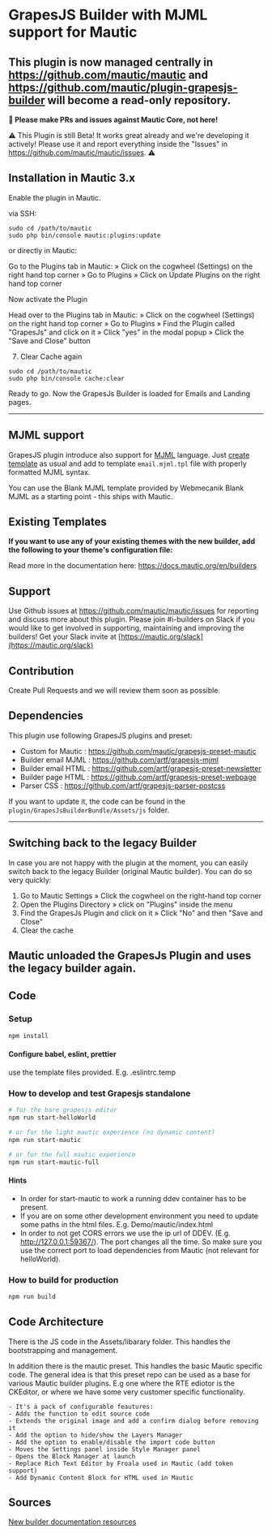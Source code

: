 # GrapesJS Builder with MJML support for Mautic

## This plugin is now managed centrally in https://github.com/mautic/mautic and https://github.com/mautic/plugin-grapesjs-builder will become a read-only repository.

**📣 Please make PRs and issues against Mautic Core, not here!**

⚠️ This Plugin is still Beta! It works great already and we're developing it actively! Please use it and report everything inside the "Issues" in https://github.com/mautic/mautic/issues. ⚠️

## Installation in Mautic 3.x

Enable the plugin in Mautic.

via SSH:
```
sudo cd /path/to/mautic
sudo php bin/console mautic:plugins:update
```
or directly in Mautic:

Go to the Plugins tab in Mautic:
» Click on the cogwheel (Settings) on the right hand top corner » Go to Plugins » Click on Update Plugins on the right hand top corner

Now activate the Plugin

Head over to the Plugins tab in Mautic:
» Click on the cogwheel (Settings) on the right hand top corner » Go to Plugins » Find the Plugin called "GrapesJs" and click on it » Click "yes" in the modal popup » Click the "Save and Close" button

7. Clear Cache again
```
sudo cd /path/to/mautic
sudo php bin/console cache:clear
```

Ready to go. Now the GrapesJs Builder is loaded for Emails and Landing pages. 

-------------------------------------------------------------------

## MJML support

GrapesJS plugin introduce also support for [MJML](https://mjml.io/) language. Just [create template](https://developer.mautic.org/#themes) as usual and add to template `email.mjml.tpl` file with properly formatted MJML syntax.  

You can use the Blank MJML template provided by Webmecanik Blank MJML as a starting point - this ships with Mautic.

## Existing Templates

**If you want to use any of your existing themes with the new builder, add the following to your theme's configuration file:**

Read more in the documentation here: https://docs.mautic.org/en/builders

## Support

Use Github issues at https://github.com/mautic/mautic/issues for reporting and discuss more about this plugin. Please join #i-builders on Slack if you would like to get involved in supporting, maintaining and improving the builders! Get your Slack invite at [https://mautic.org/slack](https://mautic.org/slack)

## Contribution

Create Pull Requests and we will review them soon as possible.

## Dependencies

This plugin use following GrapesJS plugins and preset:

- Custom for Mautic : https://github.com/mautic/grapesjs-preset-mautic
- Builder email MJML : https://github.com/artf/grapesjs-mjml
- Builder email HTML : https://github.com/artf/grapesjs-preset-newsletter
- Builder page HTML : https://github.com/artf/grapesjs-preset-webpage
- Parser CSS : https://github.com/artf/grapesjs-parser-postcss

If you want to update it, the code can be found in the `plugin/GrapesJsBuilderBundle/Assets/js` folder.

-------------------------------------------------------------------

## Switching back to the legacy Builder

In case you are not happy with the plugin at the moment, you can easily switch back to the legacy Builder (original Mautic builder). You can do so very quickly:
1. Go to Mautic Settings » Click the cogwheel on the right-hand top corner 
2. Open the Plugins Directory » click on "Plugins" inside the menu
3. Find the GrapesJs Plugin and click on it » Click "No" and then "Save and Close"
4. Clear the cache

Mautic unloaded the GrapesJs Plugin and uses the legacy builder again.
-------------------------------------------------------------------

## Code
### Setup 
```bash
npm install
```

#### Configure babel, eslint, prettier
use the template files provided. E.g. .eslintrc.temp

### How to develop and test Grapesjs standalone
```bash
# for the bare grapesjs editor
npm run start-helloWorld

# or for the light mautic experience (no dynamic content)
npm run start-mautic

# or for the full mautic experience
npm run start-mautic-full
```

#### Hints
- In order for start-mautic to work a running ddev container has to be present. 
- If you are on some other development environment you need to update some paths in the html files. E.g. Demo/mautic/index.html
- In order to not get CORS errors we use the ip url of DDEV. (E.g. http://127.0.0.1:59367/). The port changes all the time. So make sure you use the correct port to load dependencies from Mautic (not relevant for helloWorld).

### How to build for production
```bash
npm run build
```

## Code Architecture

There is the JS code in the Assets/libarary folder. This handles the bootstrapping and management. 

In addition there is the mautic preset. This handles the basic Mautic specific code. The general idea is that this preset repo can be used as a base for various Mautic builder plugins. E.g one where the RTE ediotor is the CKEditor, or where we have some very customer specific functionality.
```
- It's a pack of configurable feautures:
- Adds the function to edit source code
- Extends the original image and add a confirm dialog before removing it
- Add the option to hide/show the Layers Manager
- Add the option to enable/disable the import code button
- Moves the Settings panel inside Style Manager panel
- Opens the Block Manager at launch
- Replace Rich Text Editor by Froala used in Mautic (add token support)
- Add Dynamic Content Block for HTML used in Mautic
```

## Sources
[New builder documentation resources](https://docs.mautic.org/en/builders)
